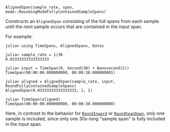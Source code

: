 ```
AlignedSpan(sample_rate, span, mode::RoundingModeFullyContainedSampleSpans)
```

Constructs an `AlignedSpan` consisting of the full spans from each sample until the next sample occurs that are contained in the input span. 

For example:

```jldoctest
julia> using TimeSpans, AlignedSpans, Dates

julia> sample_rate = 1/30
0.03333333333333333

julia> input = TimeSpan(0, Second(30) + Nanosecond(1))
TimeSpan(00:00:00.000000000, 00:00:30.000000001)

julia> aligned = AlignedSpan(sample_rate, input, RoundFullyContainedSampleSpans)
AlignedSpan(0.03333333333333333, 1, 1)

julia> TimeSpan(aligned)
TimeSpan(00:00:00.000000000, 00:00:30.000000000)
```

Here, in contrast to the behavior for [`RoundInward`](@ref) or [`RoundSpanDown`](@ref), only one sample is included, since only one 30s-long "sample span" is fully included in the input span.
